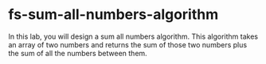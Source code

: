 # fs-sum-all-numbers-algorithm

In this lab, you will design a sum all numbers algorithm. This algorithm takes an array of two numbers and returns the sum of those two numbers plus the sum of all the numbers between them.